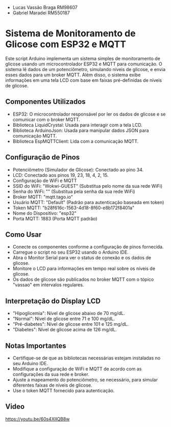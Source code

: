 + Lucas Vassão Braga RM98607
+ Gabriel Maradei RM550187

# Sistema de Monitoramento de Glicose com ESP32 e MQTT
Este script Arduino implementa um sistema simples de monitoramento de glicose usando um microcontrolador ESP32 e MQTT para comunicação. O sistema lê dados de um potenciômetro, simulando níveis de glicose, e envia esses dados para um broker MQTT. Além disso, o sistema exibe informações em uma tela LCD com base em faixas pré-definidas de níveis de glicose.

## Componentes Utilizados
+ ESP32: O microcontrolador responsável por ler os dados de glicose e se comunicar com o broker MQTT.
+ Biblioteca LiquidCrystal: Usada para interagir com a tela LCD.
+ Biblioteca ArduinoJson: Usada para manipular dados JSON para comunicação MQTT.
+ Biblioteca EspMQTTClient: Lida com a comunicação MQTT.
## Configuração de Pinos
+ Potenciômetro (Simulador de Glicose): Conectado ao pino 34.
+ LCD: Conectado aos pinos 19, 23, 18, 4, 2, 15.
+ Configuração de WiFi e MQTT
+ SSID do WiFi: "Wokwi-GUEST" (Substitua pelo nome da sua rede WiFi)
+ Senha do WiFi: "" (Substitua pela senha da sua rede WiFi)
+ Broker MQTT: "mqtt.tago.io"
+ Usuário MQTT: "Default" (Padrão para autenticação baseada em token)
+ Token MQTT: "b28f616c-1563-4d18-8f60-e8b172f8401a"
+ Nome do Dispositivo: "esp32"
+ Porta MQTT: 1883 (Porta MQTT padrão)
## Como Usar
+ Conecte os componentes conforme a configuração de pinos fornecida.
+ Carregue o script no seu ESP32 usando o Arduino IDE.
+ Abra o Monitor Serial para ver o status de conexão e os dados de glicose.
+ Monitore o LCD para informações em tempo real sobre os níveis de glicose.
+ Os dados de glicose são publicados no broker MQTT com o tópico "vassao" em intervalos regulares.
## Interpretação do Display LCD
+ "Hipoglicemia": Nível de glicose abaixo de 70 mg/dL.
+ "Normal": Nível de glicose entre 71 e 100 mg/dL.
+ "Pré-diabetes": Nível de glicose entre 101 e 125 mg/dL.
+ "Diabetes": Nível de glicose acima de 126 mg/dL.
## Notas Importantes
+ Certifique-se de que as bibliotecas necessárias estejam instaladas no seu Arduino IDE.
+ Modifique a configuração de WiFi e MQTT de acordo com as configurações da sua rede e broker.
+ Ajuste a mapeamento do potenciômetro, se necessário, para simular diferentes faixas de níveis de glicose.
+ Use o token MQTT fornecido para autenticação.
## Video
https://youtu.be/60s4XIIQB8w







